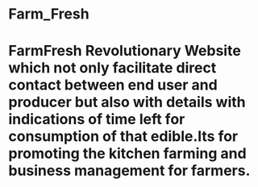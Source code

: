 # Farm_Fresh
# FarmFresh Revolutionary Website which not only facilitate direct contact between end user and producer but also with details with indications of time left for consumption of that edible.Its for promoting the kitchen farming and business management for farmers.
